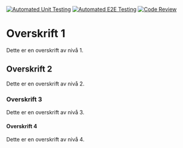 [![Automated Unit Testing](https://github.com/LineNil/social-media-client/actions/workflows/unit-test.yml/badge.svg)](https://github.com/LineNil/social-media-client/actions/workflows/unit-test.yml)
[![Automated E2E Testing](https://github.com/LineNil/social-media-client/actions/workflows/e2e-test.yml/badge.svg)](https://github.com/LineNil/social-media-client/actions/workflows/e2e-test.yml)
[![Code Review](https://github.com/LineNil/social-media-client/actions/workflows/gpt.yml/badge.svg)](https://github.com/LineNil/social-media-client/actions/workflows/gpt.yml)

# Overskrift 1
Dette er en overskrift av nivå 1.

## Overskrift 2
Dette er en overskrift av nivå 2.

### Overskrift 3
Dette er en overskrift av nivå 3.

#### Overskrift 4
Dette er en overskrift av nivå 4.

